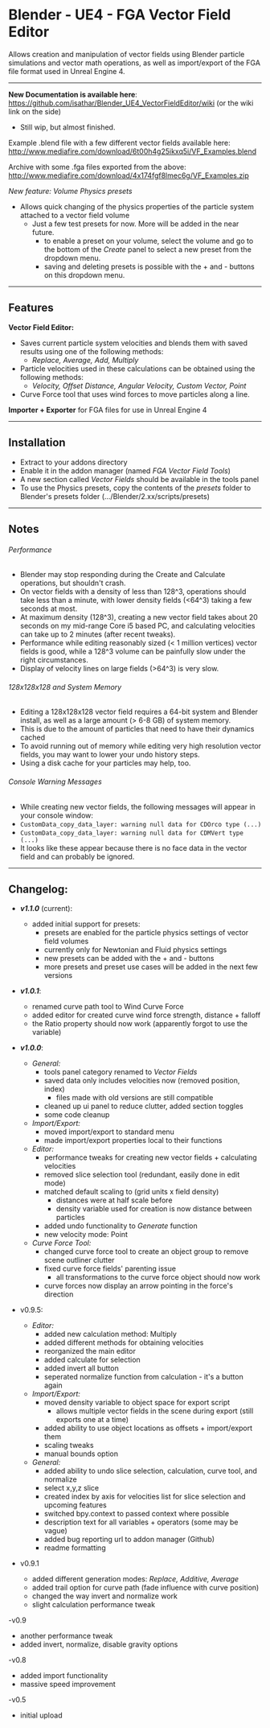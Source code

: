 Blender - UE4 - FGA Vector Field Editor
=======================================

Allows creation and manipulation of vector fields using Blender particle simulations and vector math operations, as well as import/export of the FGA file format used in Unreal Engine 4. 
  
------------------------------------------------------------------------------------------------------- 
 
**New Documentation is available here**: https://github.com/isathar/Blender_UE4_VectorFieldEditor/wiki (or the wiki link on the side) 
- Still wip, but almost finished. 
  
Example .blend file with a few different vector fields available here: http://www.mediafire.com/download/6t00h4g25ikxq5i/VF_Examples.blend  
  
Archive with some .fga files exported from the above: http://www.mediafire.com/download/4x174fgf8lmec6g/VF_Examples.zip  
  
  
*New feature: Volume Physics presets*
- Allows quick changing of the physics properties of the particle system attached to a vector field volume
  - Just a few test presets for now. More will be added in the near future.  
    - to enable a preset on your volume, select the volume and go to the bottom of the *Create* panel to select a new preset from the dropdown menu.
    - saving and deleting presets is possible with the + and - buttons on this dropdown menu.
  
------------------------------------------------------------------------------------------------------- 
 
## Features  
 
**Vector Field Editor:**
- Saves current particle system velocities and blends them with saved results using one of the following methods:
  - *Replace, Average, Add, Multiply*
- Particle velocities used in these calculations can be obtained using the following methods:
  - *Velocity, Offset Distance, Angular Velocity, Custom Vector, Point*
- Curve Force tool that uses wind forces to move particles along a line. 
  
**Importer + Exporter** for FGA files for use in Unreal Engine 4 
 
------------------------------------------------------------------------------------------------------- 
 
## Installation  
 
- Extract to your addons directory
- Enable it in the addon manager (named *FGA Vector Field Tools*)
- A new section called *Vector Fields* should be available in the tools panel 
- To use the Physics presets, copy the contents of the *presets* folder to Blender's presets folder (.../Blender/2.xx/scripts/presets)
  
--------------------------------------------------------------------------------------------------------- 
 
## Notes  
 
###### Performance  
- Blender may stop responding during the Create and Calculate operations, but shouldn't crash.
- On vector fields with a density of less than 128^3, operations should take less than a minute, with lower density fields (<64^3) taking a few seconds at most.
- At maximum density (128^3), creating a new vector field takes about 20 seconds on my mid-range Core i5 based PC, and calculating velocities can take up to 2 minutes (after recent tweaks).
- Performance while editing reasonably sized (< 1 million vertices) vector fields is good, while a 128^3 volume can be painfully slow under the right circumstances.
- Display of velocity lines on large fields (>64^3) is very slow. 
 
###### 128x128x128 and System Memory  
- Editing a 128x128x128 vector field requires a 64-bit system and Blender install, as well as a large amount (> 6-8 GB) of system memory.
- This is due to the amount of particles that need to have their dynamics cached
- To avoid running out of memory while editing very high resolution vector fields, you may want to lower your undo history steps.
- Using a disk cache for your particles may help, too. 
 
###### Console Warning Messages  
- While creating new vector fields, the following messages will appear in your console window:
- `CustomData_copy_data_layer: warning null data for CDOrco type (...)`
- `CustomData_copy_data_layer: warning null data for CDMVert type (...)`
- It looks like these appear because there is no face data in the vector field and can probably be ignored. 
 
------------------------------------------------------------------------------------------------------- 
  
## Changelog:  

- ***v1.1.0*** (current):  
  - added initial support for presets:
    - presets are enabled for the particle physics settings of vector field volumes
    - currently only for Newtonian and Fluid physics settings  
    - new presets can be added with the + and - buttons
	- more presets and preset use cases will be added in the next few versions
  
  
- ***v1.0.1***:  
  - renamed curve path tool to Wind Curve Force
  - added editor for created curve wind force strength, distance + falloff
  - the Ratio property should now work (apparently forgot to use the variable)  
  
  
- ***v1.0.0***:
  - *General:*
    - tools panel category renamed to *Vector Fields*
    - saved data only includes velocities now (removed position, index)
      - files made with old versions are still compatible
    - cleaned up ui panel to reduce clutter, added section toggles
    - some code cleanup
  - *Import/Export:*
    - moved import/export to standard menu
    - made import/export properties local to their functions
  - *Editor:*
    - performance tweaks for creating new vector fields + calculating velocities
    - removed slice selection tool (redundant, easily done in edit mode)
    - matched default scaling to (grid units x field density)
      - distances were at half scale before
      - density variable used for creation is now distance between particles
    - added undo functionality to *Generate* function
    - new velocity mode: Point
  - *Curve Force Tool:*
    - changed curve force tool to create an object group to remove scene outliner clutter
    - fixed curve force fields' parenting issue
      - all transformations to the curve force object should now work
    - curve forces now display an arrow pointing in the force's direction 


- v0.9.5:
  - *Editor:*
    - added new calculation method: Multiply
    - added different methods for obtaining velocities
    - reorganized the main editor
    - added calculate for selection
    - added invert all button
	- seperated normalize function from calculation - it's a button again
  - *Import/Export:*
    - moved density variable to object space for export script 
      - allows multiple vector fields in the scene during export (still exports one at a time)
    - added ability to use object locations as offsets + import/export them
    - scaling tweaks
	- manual bounds option
  - *General:*
    - added ability to undo slice selection, calculation, curve tool, and normalize
    - select x,y,z slice
    - created index by axis for velocities list for slice selection and upcoming features
    - switched bpy.context to passed context where possible
    - description text for all variables + operators (some may be vague)
    - added bug reporting url to addon manager (Github)
    - readme formatting  

- v0.9.1
  - added different generation modes: *Replace, Additive, Average*
  - added trail option for curve path (fade influence with curve position)
  - changed the way invert and normalize work
  - slight calculation performance tweak

-v0.9
  - another performance tweak
  - added invert, normalize, disable gravity options  

-v0.8 
  - added import functionality
  - massive speed improvement  

-v0.5 
  - initial upload  
